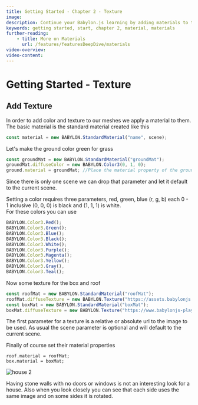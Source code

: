 ```yaml
---
title: Getting Started - Chapter 2 - Texture
image: 
description: Continue your Babylon.js learning by adding materials to the objects in your scene.
keywords: getting started, start, chapter 2, material, materials
further-reading:
    - title: More on Materials
      url: /features/featuresDeepDive/materials
video-overview:
video-content:
---
```


# Getting Started - Texture

## Add Texture
In order to add color and texture to our meshes we apply a material to them. The basic material is the standard material created like this

```javascript
const material = new BABYLON.StandardMaterial("name", scene);
```
Let's make the ground color green for grass

```javascript
const groundMat = new BABYLON.StandardMaterial("groundMat");
groundMat.diffuseColor = new BABYLON.Color3(0, 1, 0);
ground.material = groundMat; //Place the material property of the ground
```
Since there is only one scene we can drop that parameter and let it default to the current scene.

Setting a color requires three parameters, red, green, blue (r, g, b) each 0 - 1 inclusive (0, 0, 0) is black and (1, 1, 1) is white.  
For these colors you can use
```javascript
BABYLON.Color3.Red();
BABYLON.Color3.Green();
BABYLON.Color3.Blue();
BABYLON.Color3.Black();
BABYLON.Color3.White();
BABYLON.Color3.Purple();
BABYLON.Color3.Magenta();
BABYLON.Color3.Yellow();
BABYLON.Color3.Gray(),
BABYLON.Color3.Teal();
```
Now some texture for the box and roof
```javascript
const roofMat = new BABYLON.StandardMaterial("roofMat");
roofMat.diffuseTexture = new BABYLON.Texture("https://assets.babylonjs.com/environments/roof.jpg", scene);
const boxMat = new BABYLON.StandardMaterial("boxMat");
boxMat.diffuseTexture = new BABYLON.Texture("https://www.babylonjs-playground.com/textures/floor.png");
```
The first parameter for a texture is a relative or absolute url to the image to be used. As usual the scene parameter is optional and will default to the current scene.

Finally of course set their material properties
```
roof.material = roofMat;
box.material = boxMat;
```

<Playground id="#KBS9I5#71" title="Adding Materials To Your Objects'" description="A playground demonstrating how to add materials to the objects in your scene." image="/img/playgroundsAndNMEs/gettingStartedMaterials.jpg"/>

![house 2](/img/getstarted/house2.png)

Having stone walls with no doors or windows is not an interesting look for a house. Also when you look closely you can see that each side uses the same image and on some sides it is rotated. 
